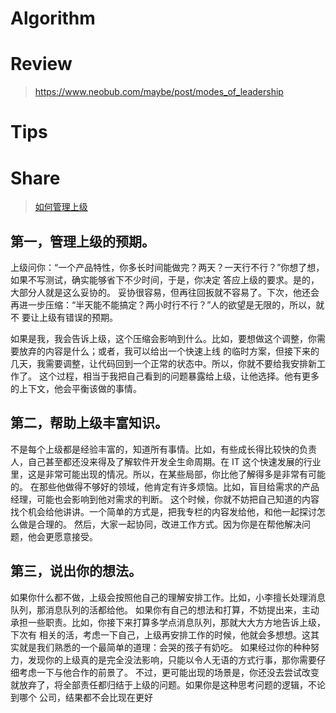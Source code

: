 # Algorithm
> 

# Review
> https://www.neobub.com/maybe/post/modes_of_leadership


# Tips

# Share
> [如何管理上级](https://time.geekbang.org/column/article/77752)

## 第⼀，管理上级的预期。

上级问你：“⼀个产品特性，你多⻓时间能做完？两天？⼀天⾏不⾏？”你想了想，如果不写测试，确实能够省下不少时间，于是，你决定
答应上级的要求。是的，⼤部分⼈就是这么妥协的。
妥协很容易，但再往回扳就不容易了。下次，他还会再进⼀步压缩：“半天能不能搞定？两⼩时⾏不⾏？”⼈的欲望是⽆限的，所以，就不
要让上级有错误的预期。

如果是我，我会告诉上级，这个压缩会影响到什么。⽐如，要想做这个调整，你需要放弃的内容是什么；或者，我可以给出⼀个快速上线
的临时⽅案，但接下来的⼏天，我需要调整，让代码回到⼀个正常的状态中。所以，你就不要给我安排新⼯作了。
这个过程，相当于我把⾃⼰看到的问题暴露给上级，让他选择。他有更多的上下⽂，他会平衡该做的事情。

## 第⼆，帮助上级丰富知识。

不是每个上级都是经验丰富的，知道所有事情。⽐如，有些成⻓得⽐较快的负责⼈，⾃⼰甚⾄都还没来得及了解软件开发全⽣命周期。在
IT 这个快速发展的⾏业⾥，这是⾮常可能出现的情况。所以，在某些局部，你⽐他了解得多是⾮常有可能的。
在那些他做得不够好的领域，他肯定有许多烦恼。⽐如，盲⽬给需求的产品经理，可能也会影响到他对需求的判断。
这个时候，你就不妨把⾃⼰知道的内容找个机会给他讲讲。⼀个简单的⽅式是，把我专栏的内容发给他，和他⼀起探讨怎么做是合理的。
然后，⼤家⼀起协同，改进⼯作⽅式。因为你是在帮他解决问题，他会更愿意接受。

## 第三，说出你的想法。

如果你什么都不做，上级会按照他⾃⼰的理解安排⼯作。⽐如，⼩李擅⻓处理消息队列，那消息队列的活都给他。
如果你有⾃⼰的想法和打算，不妨提出来，主动承担⼀些职责。⽐如，你接下来打算多学点消息队列，那就⼤⼤⽅⽅地告诉上级，下次有
相关的活，考虑⼀下⾃⼰，上级再安排⼯作的时候，他就会多想想。这其实就是我们熟悉的⼀个最简单的道理：会哭的孩⼦有奶吃。
如果经过你的种种努⼒，发现你的上级真的是完全没法影响，只能以令⼈⽆语的⽅式⾏事，那你需要仔细考虑⼀下与他合作的前景了。
不过，更可能出现的场景是，你还没去尝试改变就放弃了，将全部责任都归结于上级的问题。如果你是这种思考问题的逻辑，不论到哪个
公司，结果都不会⽐现在更好
